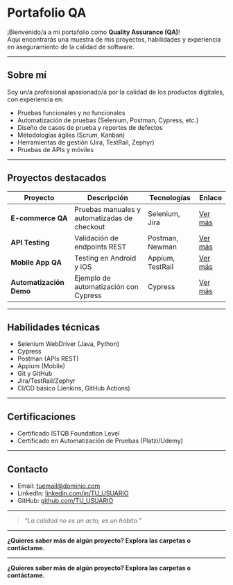# Portafolio QA

¡Bienvenido/a a mi portafolio como **Quality Assurance (QA)**!  
Aquí encontrarás una muestra de mis proyectos, habilidades y experiencia en aseguramiento de la calidad de software.

---

## Sobre mí

Soy un/a profesional apasionado/a por la calidad de los productos digitales, con experiencia en:

- Pruebas funcionales y no funcionales
- Automatización de pruebas (Selenium, Postman, Cypress, etc.)
- Diseño de casos de prueba y reportes de defectos
- Metodologías ágiles (Scrum, Kanban)
- Herramientas de gestión (Jira, TestRail, Zephyr)
- Pruebas de APIs y móviles

---

## Proyectos destacados

| Proyecto            | Descripción                                   | Tecnologías         | Enlace        |
|---------------------|-----------------------------------------------|---------------------|--------------|
| **E-commerce QA**   | Pruebas manuales y automatizadas de checkout  | Selenium, Jira      | [Ver más](./ecommerce-qa) |
| **API Testing**     | Validación de endpoints REST                  | Postman, Newman     | [Ver más](./api-testing)  |
| **Mobile App QA**   | Testing en Android y iOS                      | Appium, TestRail    | [Ver más](./mobile-app-qa) |
| **Automatización Demo** | Ejemplo de automatización con Cypress      | Cypress             | [Ver más](./cypress-demo) |

---

## Habilidades técnicas

- Selenium WebDriver (Java, Python)
- Cypress
- Postman (APIs REST)
- Appium (Mobile)
- Git y GitHub
- Jira/TestRail/Zephyr
- CI/CD básico (Jenkins, GitHub Actions)

---

## Certificaciones

- Certificado ISTQB Foundation Level
- Certificado en Automatización de Pruebas (Platzi/Udemy)

---

## Contacto

- Email: tuemail@dominio.com
- LinkedIn: [linkedin.com/in/TU_USUARIO](https://linkedin.com/in/TU_USUARIO)
- GitHub: [github.com/TU_USUARIO](https://github.com/TU_USUARIO)

---

> _“La calidad no es un acto, es un hábito.”_

---

**¿Quieres saber más de algún proyecto? Explora las carpetas o contáctame.**


---

**¿Quieres saber más de algún proyecto? Explora las carpetas o contáctame.**
